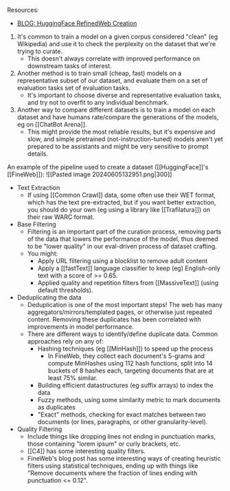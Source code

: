 Resources:
- [BLOG: HuggingFace RefinedWeb Creation](https://huggingface.co/spaces/HuggingFaceFW/blogpost-fineweb-v1)

1. It's common to train a model on a given corpus considered "clean" (eg Wikipedia) and use it to check the perplexity on the dataset that we're trying to curate.
	- This doesn't always correlate with improved performance on downstream tasks of interest.
2. Another method is to train small (cheap, fast) models on a representative subset of our dataset, and evaluate them on a set of evaluation tasks set of evaluation tasks.
	- It's important to choose diverse and representative evaluation tasks, and try not to overfit to any individual benchmark.
3. Another way to compare different datasets is to train a model on each dataset and have humans rate/compare the generations of the models, eg on [[ChatBot Arena]]. 
	- This might provide the most reliable results, but it's expensive and slow, and simple pretrained (not-instruction-tuned) models aren't yet prepared to be assistants and might be very sensitive to prompt details.

An example of the pipeline used to create a dataset ([[HuggingFace]]'s [[FineWeb]]):
![[Pasted image 20240605132951.png|300]]
- Text Extraction
	- If using [[Common Crawl]] data, some often use their WET format, which has the text pre-extracted, but if you want better extraction, you should do your own (eg using a library like [[Trafilatura]]) on their raw WARC format.
- Base Filtering
	- Filtering is an important part of the curation process, removing parts of the data that lowers the performance of the model, thus deemed to be "lower quality" in our eval-driven process of dataset crafting.
	- You might:
		- Apply URL filtering using a blocklist to remove adult content
		- Apply a [[fastText]] language classifier to keep (eg) English-only text with a score of >= 0.65.
		- Applied quality and repetition filters from [[MassiveText]] (using default thresholds).
- Deduplicating the data
	- Deduplication is one of the most important steps! The web has many aggregators/mirrors/templated pages, or otherwise just repeated content. Removing these duplicates has been correlated with improvements in model performance.
	- There are different ways to identify/define duplicate data. Common approaches rely on any of:
		- Hashing techniques (eg [[MinHash]]) to speed up the process
			- In FineWeb, they collect each document's 5-grams and compute MinHashes using 112 hash functions, split into 14 buckets of 8 hashes each, targeting documents that are at least 75% similar.
		- Building efficient datastructures (eg suffix arrays) to index the data
		- Fuzzy methods, using some similarity metric to mark documents as duplicates
		- "Exact" methods, checking for exact matches between two documents (or lines, paragraphs, or other granularity-level).
- Quality Filtering
	- Include things like dropping lines not ending in punctuation marks, those containing "lorem ipsum" or curly brackets, etc.
	- [[C4]] has some interesting quality filters.
	- FineWeb's blog post has some interesting ways of creating heuristic filters using statistical techniques, ending up with things like "Remove documents where the fraction of lines ending with punctuation <= 0.12".


